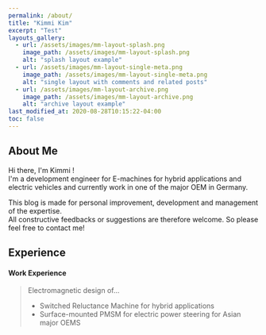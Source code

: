 ```yaml
---
permalink: /about/
title: "Kimmi Kim"
excerpt: "Test"
layouts_gallery:
  - url: /assets/images/mm-layout-splash.png
    image_path: /assets/images/mm-layout-splash.png
    alt: "splash layout example"
  - url: /assets/images/mm-layout-single-meta.png
    image_path: /assets/images/mm-layout-single-meta.png
    alt: "single layout with comments and related posts"
  - url: /assets/images/mm-layout-archive.png
    image_path: /assets/images/mm-layout-archive.png
    alt: "archive layout example"
last_modified_at: 2020-08-28T10:15:22-04:00
toc: false
---
```


About Me
--------
Hi there, I'm Kimmi !   
I'm a development engineer for E-machines for hybrid applications and electric vehicles and currently work in one of the major OEM in Germany.   
   
This blog is made for personal improvement, development and management of the expertise.   
All constructive feedbacks or suggestions are therefore welcome. So please feel free to contact me!

Experience
----------
#### Work Experience
>	Electromagnetic design of...
> + Switched Reluctance Machine for hybrid applications
> + Surface-mounted PMSM for electric power steering for Asian major OEMS




